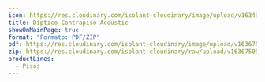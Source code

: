 ```yaml
---
icon: https://res.cloudinary.com/isolant-cloudinary/image/upload/v1634905858/website-2021/downloads/file.svg
title: Díptico Contrapiso Acoustic
showOnMainPage: true
format: "Formato: PDF/ZIP"
pdf: https://res.cloudinary.com/isolant-cloudinary/image/upload/v1636750565/website-2021/downloads/diptico_contrapiso_acoustic.pdf
zip: https://res.cloudinary.com/isolant-cloudinary/raw/upload/v1636750565/website-2021/downloads/diptico_contrapiso_acoustic.zip
productLines:
  - Pisos
---
```

